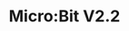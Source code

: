 ---
layout: equipment
title: Micro:Bit V2.2 
permalink: /docs/equipment/microbitboards/
name: Micro:Bit V2.2 
parent: Equipment
picture: /assets/equipmentphotos/lasercutter.jpg
description: |
  description here
rate: Green
qty: 6


resources:
  - title: Get started guide
    link: https://microbit.org/get-started/getting-started/introduction/

---